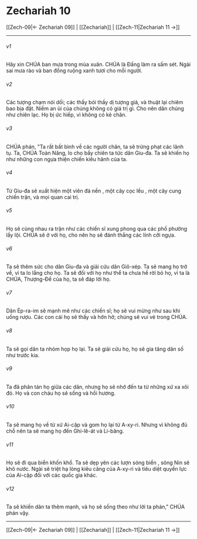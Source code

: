 # Zechariah 10

[[Zech-09|← Zechariah 09]] | [[Zechariah]] | [[Zech-11|Zechariah 11 →]]
***



###### v1 
Hãy xin CHÚA ban mưa trong mùa xuân. CHÚA là Đấng làm ra sấm sét. Ngài sai mưa rào và ban đồng ruộng xanh tươi cho mỗi người. 

###### v2 
Các tượng chạm nói dối; các thầy bói thấy dị tượng giả, và thuật lại chiêm bao bịa đặt. Niềm an ủi của chúng không có giá trị gì. Cho nên dân chúng như chiên lạc. Họ bị ức hiếp, vì không có kẻ chăn. 

###### v3 
CHÚA phán, "Ta rất bất bình về các người chăn, ta sẽ trừng phạt các lãnh tụ. Ta, CHÚA Toàn Năng, lo cho bầy chiên ta tức dân Giu-đa. Ta sẽ khiến họ như những con ngựa thiện chiến kiêu hãnh của ta. 

###### v4 
Từ Giu-đa sẽ xuất hiện một viên đá nền , một cây cọc lều , một cây cung chiến trận, và mọi quan cai trị. 

###### v5 
Họ sẽ cùng nhau ra trận như các chiến sĩ xung phong qua các phố phường lầy lội. CHÚA sẽ ở với họ, cho nên họ sẽ đánh thắng các lính cỡi ngựa. 

###### v6 
Ta sẽ thêm sức cho dân Giu-đa và giải cứu dân Giô-xép. Ta sẽ mang họ trở về, vì ta lo lắng cho họ. Ta sẽ đối với họ như thể ta chưa hề rời bỏ họ, vì ta là CHÚA, Thượng-Đế của họ, ta sẽ đáp lời họ. 

###### v7 
Dân Ép-ra-im sẽ mạnh mẽ như các chiến sĩ; họ sẽ vui mừng như sau khi uống rượu. Các con cái họ sẽ thấy và hớn hở; chúng sẽ vui vẻ trong CHÚA. 

###### v8 
Ta sẽ gọi dân ta nhóm họp họ lại. Ta sẽ giải cứu họ, họ sẽ gia tăng dân số như trước kia. 

###### v9 
Ta đã phân tán họ giữa các dân, nhưng họ sẽ nhớ đến ta từ những xứ xa xôi đó. Họ và con cháu họ sẽ sống và hồi hương. 

###### v10 
Ta sẽ mang họ về từ xứ Ai-cập và gom họ lại từ A-xy-ri. Nhưng vì không đủ chỗ nên ta sẽ mang họ đến Ghi-lê-át và Li-băng. 

###### v11 
Họ sẽ đi qua biển khốn khổ. Ta sẽ dẹp yên các lượn sóng biển , sông Nin sẽ khô nước. Ngài sẽ triệt hạ lòng kiêu căng của A-xy-ri và tiêu diệt quyền lực của Ai-cập đối với các quốc gia khác. 

###### v12 
Ta sẽ khiến dân ta thêm mạnh, và họ sẽ sống theo như lời ta phán," CHÚA phán vậy.

***
[[Zech-09|← Zechariah 09]] | [[Zechariah]] | [[Zech-11|Zechariah 11 →]]
